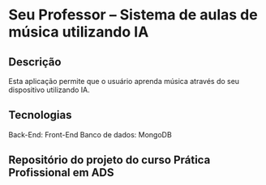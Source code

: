 # Seu Professor – Sistema de aulas de música utilizando IA
## Descrição

Esta aplicação permite que o usuário aprenda música através do seu dispositivo utilizando IA.

## Tecnologias

Back-End:
Front-End
Banco de dados: MongoDB



## Repositório do projeto do curso Prática Profissional em ADS
